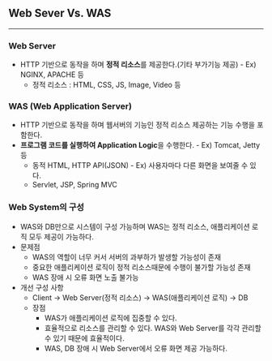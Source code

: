 ## Web Sever  Vs. WAS

---

### Web Server

- HTTP 기반으로 동작을 하며 **정적 리소스**를 제공한다.(기타 부가기능 제공) - Ex) NGINX, APACHE 등
  - 정적 리소스 : HTML, CSS, JS, Image, Video 등

### WAS (Web Application Server)

- HTTP 기반으로 동작을 하며 웹서버의 기능인 정적 리소스 제공하는 기능 수행을 포함한다.
- **프로그램 코드를 실행하여 Application Logic**을 수행한다.  - Ex) Tomcat, Jetty 등
  - 동적 HTML, HTTP API(JSON) - Ex) 사용자마다 다른 화면을 보여줄 수 있다.
  - Servlet, JSP,  Spring MVC

### Web System의 구성  

- WAS와 DB만으로 시스템이 구성 가능하며 WAS는 정적 리소스, 애플리케이션 로직 모두 제공이 가능하다.
- 문제점
  - WAS의 역할이 너무 커서 서버의 과부하가 발생할 가능성이 존재
  - 중요한 애플리케이션 로직이 정적 리소스때문에 수행이 불가할 가능성 존재
  - WAS 장애 시 오류 화면 노출 불가능
- 개선 구성 사항
  - Client -> Web Server(정적 리소스) -> WAS(애플리케이션 로직) -> DB
  - 장점
    - WAS가 애플리케이션 로직에 집중할 수 있다.
    - 효율적으로 리소스를 관리할 수 있다. WAS와 Web Server를 각각 관리할 수 있기 때문에 효율적이다.
    - WAS, DB 장애 시 Web Server에서 오류 화면 제공 가능하다.